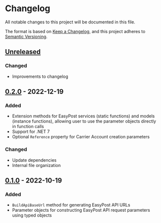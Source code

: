 # Changelog

All notable changes to this project will be documented in this file.

The format is based on [Keep a Changelog](https://keepachangelog.com/en/1.0.0/),
and this project adheres to [Semantic Versioning](https://semver.org/spec/v2.0.0.html).

## [Unreleased]

### Changed

- Improvements to changelog

## [0.2.0] - 2022-12-19

### Added

- Extension methods for EasyPost services (static functions) and models (instance functions), allowing user to use the parameter objects directly in function calls
- Support for .NET 7
- Optional `Reference` property for Carrier Account creation parameters

### Changed

- Update dependencies
- Internal file organization

## [0.1.0] - 2022-10-19

### Added

- `BuildApiBaseUrl` method for generating EasyPost API URLs
- Parameter objects for constructing EasyPost API request parameters using typed objects

[unreleased]: https://github.com/nwithan8/easypost-extensions-dotnet/compare/0.2.0...HEAD
[0.2.0]: https://github.com/nwithan8/easypost-extensions-dotnet/compare/0.1.0...0.2.0
[0.1.0]: https://github.com/nwithan8/easypost-extensions-dotnet/releases/tag/0.1.0
